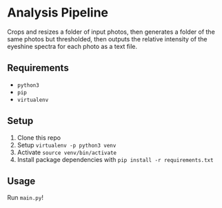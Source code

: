 # Analysis Pipeline

Crops and resizes a folder of input photos, then generates a folder of the same photos but thresholded, then outputs the relative intensity of the eyeshine spectra for each photo as a text file.

## Requirements

* `python3`
* `pip`
* `virtualenv`

## Setup

1. Clone this repo
2. Setup `virtualenv -p python3 venv`
3. Activate `source venv/bin/activate`
4. Install package dependencies with `pip install -r requirements.txt`

## Usage

Run `main.py`!